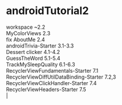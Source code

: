 # androidTutorial2

workspace ~2.2  
MyColorViews 2.3  
fix AboutMe 2.4  
androidTrivia-Starter 3.1-3.3  
Dessert clicker 4.1-4.2  
GuessTheWord 5.1-5.4  
TrackMySleepQuality 6.1-6.3  
RecyclerViewFundamentals-Starter 7.1  
RecyclerViewDiffUtilDataBinding-Starter 7.2,3  
RecyclerViewClickHandler-Starter 7.4  
RecyclerViewHeaders-Starter 7.5  
|

